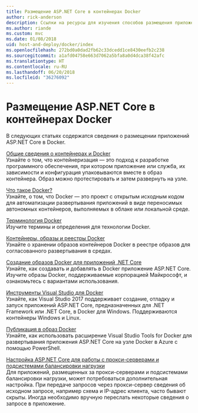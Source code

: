 ```yaml
---
title: Размещение ASP.NET Core в контейнерах Docker
author: rick-anderson
description: Ссылки на ресурсы для изучения способов размещения приложений ASP.NET Core в контейнерах Docker.
ms.author: riande
ms.custom: mvc
ms.date: 01/08/2018
uid: host-and-deploy/docker/index
ms.openlocfilehash: 272bd0a0dad2fb62c33dcedd1ce8430eefb2c238
ms.sourcegitcommit: a1afd04758e663d7062a5bfa8a0d4dca38f42afc
ms.translationtype: HT
ms.contentlocale: ru-RU
ms.lasthandoff: 06/20/2018
ms.locfileid: "36276092"
---
```

# <a name="host-aspnet-core-in-docker-containers"></a>Размещение ASP.NET Core в контейнерах Docker

В следующих статьях содержатся сведения о размещении приложений ASP.NET Core в Docker.

[Общие сведения о контейнерах и Docker](/dotnet/standard/microservices-architecture/container-docker-introduction/index)  
Узнайте о том, что контейнеризация — это подход к разработке программного обеспечения, при котором приложение или служба, их зависимости и конфигурация упаковываются вместе в образ контейнера. Образ можно протестировать и затем развернуть на узле.

[Что такое Docker?](/dotnet/standard/microservices-architecture/container-docker-introduction/docker-defined)  
Узнайте, о том, что Docker — это проект с открытым исходным кодом для автоматизации развертывания приложений в виде переносимых автономных контейнеров, выполняемых в облаке или локальной среде.

[Терминология Docker](/dotnet/standard/microservices-architecture/container-docker-introduction/docker-terminology)  
Изучите термины и определения для технологии Docker.

[Контейнеры, образы и реестры Docker](/dotnet/standard/microservices-architecture/container-docker-introduction/docker-containers-images-registries)  
Узнайте о хранении образов контейнеров Docker в реестре образов для согласованного развертывания в средах.

[Создание образов Docker для приложений .NET Core](/dotnet/articles/core/docker/building-net-docker-images)  
Узнайте, как создавать и добавлять в Docker приложение ASP.NET Core. Изучите образы Docker, поддерживаемые корпорацией Майкрософт, и ознакомьтесь с вариантами использования.

[Инструменты Visual Studio для Docker](xref:host-and-deploy/docker/visual-studio-tools-for-docker)  
Узнайте, как Visual Studio 2017 поддерживает создание, отладку и запуск приложений ASP.NET Core, предназначенных для .NET Framework или .NET Core, в Docker для Windows. Поддерживаются контейнеры Windows и Linux.

[Публикация в образ Docker](/azure/vs-azure-tools-docker-hosting-web-apps-in-docker)  
Узнайте, как использовать расширение Visual Studio Tools for Docker для развертывания приложения ASP.NET Core на узле Docker в Azure с помощью PowerShell.

[Настройка ASP.NET Core для работы с прокси-серверами и подсистемами балансировки нагрузки](xref:host-and-deploy/proxy-load-balancer)  
Для приложений, размещенных за прокси-серверами и подсистемами балансировки нагрузки, может потребоваться дополнительная настройка. При передаче запросов через прокси-сервер сведения об исходном запросе, например схема и IP-адрес клиента, часто бывают скрыты. Иногда необходимо вручную переслать некоторые сведения о запросе в приложение.
